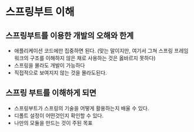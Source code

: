 # 스프링부트 이해

## 스프링부트를 이용한 개발의 오해와 한계
- 애플리케이션 코드에만 집중하면 된다. (맞는 말이지만, 여기서 그쳐 스프링 프레임워크의 구조를 이해하지 않은 채로 사용하는 것은 옳바르지 못하다)
- 스프링을 몰라도 개발이 가능하다
- 직접적으로 보여지지 않는 것을 몰라도된다.

## 스프링 부트를 이해하게 되면
- 스프링부트가 스프링의 기술을 어떻게 활용하는지 배울 수 있다.
- 디폴트 설정이 어떤것인지 확인할 수 있다.
- 나만의 모듈을 만드는 것이 주된 목표

